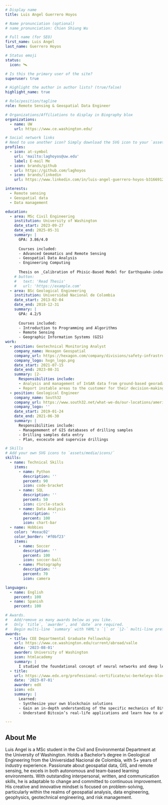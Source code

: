 ```yaml
---
# Display name
title: Luis Angel Guerrero Hoyos

# Name pronunciation (optional)
# name_pronunciation: Chien Shiung Wu

# Full name (for SEO)
first_name: Luis Angel
last_name: Guerrero Hoyos

# Status emoji
status:
  icon: 🛰

# Is this the primary user of the site?
superuser: true

# Highlight the author in author lists? (true/false)
highlight_name: true

# Role/position/tagline
role: Remote Sensing & Geospatial Data Engineer

# Organizations/Affiliations to display in Biography blox
organizations:
  - name: UW
    url: https://www.ce.washington.edu/

# Social network links
# Need to use another icon? Simply download the SVG icon to your `assets/media/icons/` folder.
profiles:
  - icon: at-symbol
    url: 'mailto:laghoyos@uw.edu'
    label: E-mail Me
  - icon: brands/github
    url: https://github.com/laghoyos
  - icon: brands/linkedin
    url: https://www.linkedin.com/in/luis-angel-guerrero-hoyos-b3166912a/

interests:
  - Remote sensing
  - Geospatial data
  - Data management

education:
  - area: MSc Civil Engineering
    institution: University of Washington
    date_start: 2023-09-27
    date_end: 2025-05-31
    summary: |
      GPA: 3.86/4.0
      
      Courses included:
      - Advanced Geomatics and Remote Sensing
      - Geospatial Data Analysis
      - Engineering Computing
      
      Thesis on _Calibration of Phisic-Based Model for Earthquake-induced Landslides Hazards_. Supervised by Prof. [Joe Wartman](https://www.ce.washington.edu/).
    # button:
    #   text: 'Read Thesis'
    #   url: 'https://example.com'
  - area: BSc Geological Engineering
    institution: Universidad Nacional de Colombia
    date_start: 2013-02-04
    date_end: 2018-12-31
    summary: |
      GPA: 4.2/5
      
      Courses included:
      - Introduction to Programming and Algorithms
      - Remote Sensing 
      - Geographic Information Systems (GIS)
work:
  - position: Geotechnical Monitoring Analyst
    company_name: Hexagon Geospatial
    company_url: https://hexagon.com/company/divisions/safety-infrastructure-geospatial
    company_logo: hxgn_logo.png
    date_start: 2021-07-15
    date_end: 2023-08-31
    summary: |2-
      Responsibilities include:
      - Analysis and management of InSAR data from ground-based georadars
      - Report instable areas to the customer for their decision-making
  - position: Geological Engineer
    company_name: South32
    company_url: https://www.south32.net/what-we-do/our-locations/americas/cerro-matoso
    company_logo: ''
    date_start: 2019-01-24
    date_end: 2021-06-30
    summary: |
      Responsibilities include:
      - Managemement of GIS databases of drilling samples
      - Drilling samples data entry
      - Plan, excecute and supervise drillings 

# Skills
# Add your own SVG icons to `assets/media/icons/`
skills:
  - name: Technical Skills
    items:
      - name: Python
        description: ''
        percent: 90
        icon: code-bracket
      - name: SQL
        description: ''
        percent: 50
        icon: circle-stack
      - name: Data Analysis
        description: ''
        percent: 100
        icon: chart-bar
  - name: Hobbies
    color: '#eeac02'
    color_border: '#f0bf23'
    items:
      - name: Soccer
        description: ''
        percent: 100
        icon: soccer-ball
      - name: Photography
        description: ''
        percent: 70
        icon: camera

languages:
  - name: English
    percent: 100
  - name: Spanish
    percent: 100

# Awards.
#   Add/remove as many awards below as you like.
#   Only `title`, `awarder`, and `date` are required.
#   Begin multi-line `summary` with YAML's `|` or `|2-` multi-line prefix and indent 2 spaces below.
awards:
  - title: CEE Departmental Graduate Fellowship
    url: https://www.ce.washington.edu/current/abroad/valle
    date: '2023-08-01'
    awarder: University of Washington
    icon: htmlacademy
    summary: |
      I studied the foundational concept of neural networks and deep learning. By the end, I was familiar with the significant technological trends driving the rise of deep learning; build, train, and apply fully connected deep neural networks; implement efficient (vectorized) neural networks; identify key parameters in a neural network’s architecture; and apply deep learning to your own applications.
  - title: 
    url: https://www.edx.org/professional-certificate/uc-berkeleyx-blockchain-fundamentals
    date: '2023-07-01'
    awarder: edX
    icon: edx
    summary: |
      Learned:
      - Synthesize your own blockchain solutions
      - Gain an in-depth understanding of the specific mechanics of Bitcoin
      - Understand Bitcoin’s real-life applications and learn how to attack and destroy Bitcoin, Ethereum, smart contracts and Dapps, and alternatives to Bitcoin’s Proof-of-Work consensus algorithm

---
```


## About Me

Luis Angel is a MSc student in the Civil and Environmental Department at the University of Washington. Holds a Bachelor’s degree in Geological Engineering from the Universidad Nacional de Colombia, with 5+ years of industry experience. Passionate about geospatial data, GIS, and remote sensing, he excels in both autonomous and team-based learning environments. With outstanding interpersonal, written, and communication skills, he is adaptable to change and committed to continuous improvement. His creative and innovative mindset is focused on problem-solving, particularly within the realms of geospatial analysis, data engineering, geophysics, geotechnical engineering, and risk management.
